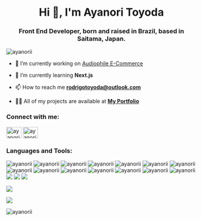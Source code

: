 <h1 align="center">Hi 👋, I'm Ayanori Toyoda</h1>
<h3 align="center">Front End Developer, born and raised in Brazil, based in Saitama, Japan.</h3>

<p align="left"> <img src="https://komarev.com/ghpvc/?username=ayanorii&label=Profile%20views&color=0e75b6&style=flat" alt="ayanorii" /> </p>

- 🔭 I’m currently working on [Audiophile E-Commerce](https://github.com/AyanorII/audiophile-next-typescript)

- 🌱 I’m currently learning **Next.js**

- 📫 How to reach me **rodrigotoyoda@outlook.com**

- 👨‍💻 All of my projects are available at [**My Portfolio**](https://ayanori-toyoda.com/)

<h3 align="left">Connect with me:</h3>
<p align="left">
<a href="https://linkedin.com/in/ayanori-toyoda" target="blank"><img align="center" src="https://raw.githubusercontent.com/rahuldkjain/github-profile-readme-generator/master/src/images/icons/Social/linked-in-alt.svg" alt="ayanori-toyoda" height="30" width="40" /></a>
<a href="https://instagram.com/ayanori.toyoda" target="blank"><img align="center" src="https://raw.githubusercontent.com/rahuldkjain/github-profile-readme-generator/master/src/images/icons/Social/instagram.svg" alt="ayanori.toyoda" height="30" width="40" /></a>
</p>

<h3 align="left">Languages and Tools:</h3>

<p>
  <img src="https://img.shields.io/badge/JavaScript-F7DF1E?style=for-the-badge&logo=javascript&logoColor=black" alt="ayanorii" />
  <img src="https://img.shields.io/badge/HTML5-E34F26?style=for-the-badge&logo=html5&logoColor=white" alt="ayanorii" />
  <img src="https://img.shields.io/badge/CSS3-1572B6?style=for-the-badge&logo=css3&logoColor=white" alt="ayanorii" />
  <img src="https://img.shields.io/badge/Python-3776AB?style=for-the-badge&logo=python&logoColor=white" alt="ayanorii" />
  <img src="https://img.shields.io/badge/TypeScript-007ACC?style=for-the-badge&logo=typescript&logoColor=white" alt="ayanorii" />
  <img src="https://img.shields.io/badge/Ruby-CC342D?style=for-the-badge&logo=ruby&logoColor=white" alt="ayanorii" />
  <img src="https://img.shields.io/badge/React-20232A?style=for-the-badge&logo=react&logoColor=61DAFB" alt="ayanorii" />
  <img src="https://img.shields.io/badge/styled--components-DB7093?style=for-the-badge&logo=styled-components&logoColor=white" alt="ayanorii" />
  <img src="https://img.shields.io/badge/React_Router-CA4245?style=for-the-badge&logo=react-router&logoColor=white" alt="ayanorii" />
  <img src="https://img.shields.io/badge/Ruby_on_Rails-CC0000?style=for-the-badge&logo=ruby-on-rails&logoColor=white" alt="ayanorii" />
  <img src="https://img.shields.io/badge/PostgreSQL-316192?style=for-the-badge&logo=postgresql&logoColor=white" alt="ayanorii" />
  <img src="https://img.shields.io/badge/MongoDB-4EA94B?style=for-the-badge&logo=mongodb&logoColor=white" alt="ayanorii" />
  <img src="https://img.shields.io/badge/Visual_Studio_Code-0078D4?style=for-the-badge&logo=visual%20studio%20code&logoColor=white" alt="ayanorii" />
  <img src="https://img.shields.io/badge/GIT-E44C30?style=for-the-badge&logo=git&logoColor=white" alt="ayanorii" />
  <img src="https://img.shields.io/badge/next.js-000000?style=for-the-badge&logo=nextdotjs&logoColor=white" />
  <img src="https://img.shields.io/badge/firebase-ffca28?style=for-the-badge&logo=firebase&logoColor=black" />
  <img src="https://img.shields.io/badge/Material%20UI-007FFF?style=for-the-badge&logo=mui&logoColor=white" />
</p>

<img src="https://github-profile-summary-cards.vercel.app/api/cards/profile-details?username=AyanorII&theme=vue" />

<span><img src="https://github-readme-stats.vercel.app/api/top-langs/?username=AyanorII" /></span>

<span><img align="center" src="https://github-readme-streak-stats.herokuapp.com/?user=ayanorii&" alt="ayanorii" /></span>
